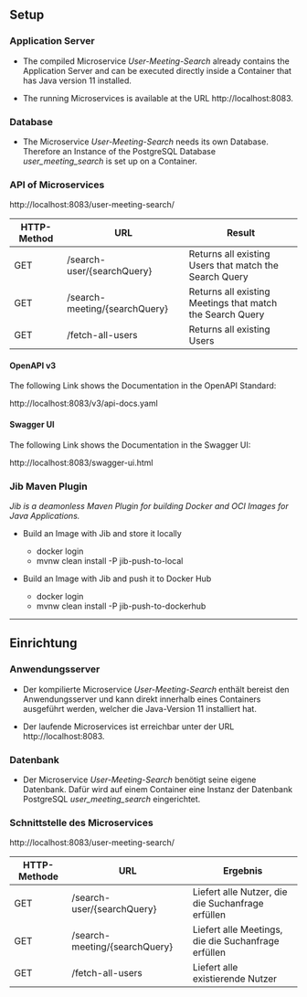 ## Setup

### Application Server
* The compiled Microservice *User-Meeting-Search* already contains the Application Server and can be executed directly inside a Container that has Java version 11 installed.

* The running Microservices is available at the URL http://localhost:8083.

### Database

* The Microservice *User-Meeting-Search* needs its own Database. Therefore an Instance of the PostgreSQL Database *user_meeting_search* is set up on a Container.

### API of Microservices

http://localhost:8083/user-meeting-search/

| HTTP-Method | URL | Result |
| --- | --- | --- |
| GET | /search-user/{searchQuery} | Returns all existing Users that match the Search Query |
| GET | /search-meeting/{searchQuery} | Returns all existing Meetings that match the Search Query |
| GET | /fetch-all-users | Returns all existing Users |

#### OpenAPI v3
The following Link shows the Documentation in the OpenAPI Standard:

http://localhost:8083/v3/api-docs.yaml

#### Swagger UI
The following Link shows the Documentation in the Swagger UI:

http://localhost:8083/swagger-ui.html

### Jib Maven Plugin

*Jib is a deamonless Maven Plugin for building Docker and OCI Images for Java Applications.*

* Build an Image with Jib and store it locally
    * docker login
    * mvnw clean install -P jib-push-to-local

* Build an Image with Jib and push it to Docker Hub
    * docker login
    * mvnw clean install -P jib-push-to-dockerhub
___

## Einrichtung

### Anwendungsserver

* Der kompilierte Microservice *User-Meeting-Search* enthält bereist den Anwendungsserver und kann direkt innerhalb eines Containers ausgeführt werden, welcher die Java-Version 11 installiert hat.

* Der laufende Microservices ist erreichbar unter der URL http://localhost:8083.

### Datenbank

* Der Microservice *User-Meeting-Search* benötigt seine eigene Datenbank. Dafür wird auf einem Container eine Instanz der Datenbank PostgreSQL *user_meeting_search* eingerichtet.

### Schnittstelle des Microservices

http://localhost:8083/user-meeting-search/


| HTTP-Methode | URL | Ergebnis |
| --- | --- | --- |
| GET | /search-user/{searchQuery} | Liefert alle Nutzer, die die Suchanfrage erfüllen |
| GET | /search-meeting/{searchQuery} | Liefert alle Meetings, die die Suchanfrage erfüllen |
| GET | /fetch-all-users | Liefert alle existierende Nutzer |